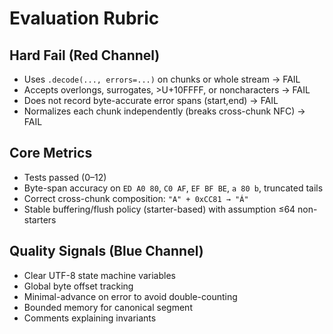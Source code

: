 # Evaluation Rubric

## Hard Fail (Red Channel)
- Uses `.decode(..., errors=...)` on chunks or whole stream → FAIL
- Accepts overlongs, surrogates, >U+10FFFF, or noncharacters → FAIL
- Does not record byte-accurate error spans (start,end) → FAIL
- Normalizes each chunk independently (breaks cross-chunk NFC) → FAIL

## Core Metrics
- Tests passed (0–12)
- Byte-span accuracy on `ED A0 80`, `C0 AF`, `EF BF BE`, `a 80 b`, truncated tails
- Correct cross-chunk composition: `"A" + 0xCC81 → "Á"`
- Stable buffering/flush policy (starter-based) with assumption ≤64 non-starters

## Quality Signals (Blue Channel)
- Clear UTF-8 state machine variables
- Global byte offset tracking
- Minimal-advance on error to avoid double-counting
- Bounded memory for canonical segment
- Comments explaining invariants

